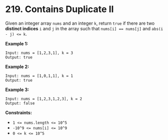 # 219. Contains Duplicate II

Given an integer array `nums` and an integer `k`, return `true` if there are two **distinct indices** `i` and `j` in the array such that `nums[i] == nums[j]` and `abs(i - j) <= k`.

**Example 1:**

    Input: nums = [1,2,3,1], k = 3
    Output: true

**Example 2:**

    Input: nums = [1,0,1,1], k = 1
    Output: true

**Example 3:**

    Input: nums = [1,2,3,1,2,3], k = 2
    Output: false

**Constraints:**

- `1 <= nums.length <= 10^5`
- `-10^9 <= nums[i] <= 10^9`
- `0 <= k <= 10^5`